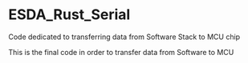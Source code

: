 # ESDA_Rust_Serial
Code dedicated to transferring data from Software Stack to MCU chip

This is the final code in order to transfer data from Software to MCU